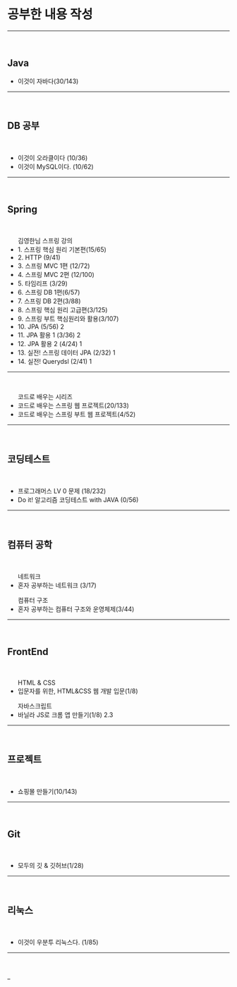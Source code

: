 <h1>공부한 내용 작성 </h1>
<hr>
<br>

<h2> Java </h2>
<ul>
 <li>이것이 자바다(30/143) </li>
</ul>
<hr>
<br>

<h2> DB 공부 </h2><br>
<ul> 
 <li> 이것이 오라클이다 (10/36) </li>
 <li> 이것이 MySQL이다. (10/62) </li>
</ul>
<hr>
<br>

<h2> Spring </h2>
<br>
<ul> 김영한님 스프링 강의 
 <li> 1. 스프링 핵심 원리 기본편(15/65)</li>
 <li> 2. HTTP (9/41)</li> 
 <li> 3. 스프링 MVC 1편 (12/72) </li>
 <li> 4. 스프링 MVC 2편 (12/100) </li>
 <li> 5. 타임리프 (3/29)  </li>
 <li> 6. 스프링 DB 1편(6/57) </li>
 <li> 7. 스프링 DB 2편(3/88)  </li> 
 <li> 8. 스프링 핵심 원리 고급편(3/125) </li>
 <li> 9. 스프링 부트 핵심원리와 활용(3/107) </li>
 <li> 10. JPA (5/56) 2</li>
 <li> 11. JPA 활용 1 (3/36) 2</li>
 <li> 12. JPA 활용 2 (4/24) 1</li>
 <li> 13. 실전! 스프링 데이터 JPA (2/32) 1</li>
 <li> 14. 실전! Querydsl (2/41) 1</li>
</ul>
<hr>
<br>
<ul> 코드로 배우는 시리즈 
    <li>코드로 배우는 스프링 웹 프로젝트(20/133)</li>
    <li>코드로 배우는 스프링 부트 웹 프로젝트(4/52)</li>
</ul>
<hr>
<br>

<h2> 코딩테스트 </h2><br>
<ul> 
 <li> 프로그래머스 LV 0 문제 (18/232) </li>
 <li> Do it! 알고리즘 코딩테스트 with JAVA (0/56)</li>
</ul>
<hr>
<br>

<h2> 컴퓨터 공학 </h2><br>
<ul> 네트워크
 <li> 혼자 공부하는 네트워크 (3/17) </li>
</ul>
<ul> 컴퓨터 구조
 <li> 혼자 공부하는 컴퓨터 구조와 운영체제(3/44) </li>
</ul>
<hr>
<br>

<h2> FrontEnd</h2><br>
<ul> HTML & CSS
    <li>입문자를 위한, HTML&CSS 웹 개발 입문(1/8)</li>
</ul>
<ul> 자바스크립트
    <li>바닐라 JS로 크롬 앱 만들기(1/8) 2.3 </li>
</ul>
<hr>
<br>

<h2> 프로젝트</h2><br>
<ul> 
    <li>쇼핑몰 만들기(10/143)</li>
</ul>
<hr>
<br>

<h2> Git</h2><br>
<ul> 
    <li>모두의 깃 & 깃허브(1/28)</li>
</ul>
<hr>
<br>

<h2> 리눅스</h2><br>
<ul> 
    <li>이것이 우분투 리눅스다. (1/85) </li>
</ul>
<hr>
<br>













_
